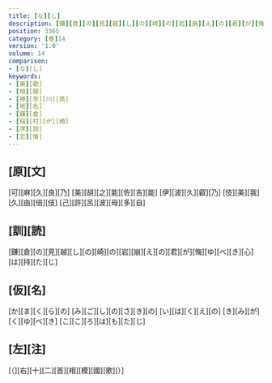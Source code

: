 ```yaml
---
title: [な][し]
description: [鎌][倉][の][見][越][し][の][崎][の][岩][崩][え][の][君][が][悔][ゆ][べ][き][心][は][持][た][じ]
position: 3365
category: [巻]14
version: '1.0'
volume: 14
comparison:
- [な][し]
keywords:
- [東][歌]
- [相][聞]
- [神][奈][川][県]
- [地][名]
- [鎌][倉]
- [稲][村][が][崎]
- [序][詞]
- [恋][情]
---
```


## [原][文]

[可][麻][久][良][乃] [美][胡][之][能][佐][吉][能] [伊][波][久][叡][乃] [伎][美][我][久][由][倍][伎] [己][許][呂][波][母][多][自]

## [訓][読]

[鎌][倉][の][見][越][し][の][崎][の][岩][崩][え][の][君][が][悔][ゆ][べ][き][心][は][持][た][じ]

## [仮][名]

[か][ま][く][ら][の] [み][ご][し][の][さ][き][の] [い][は][く][え][の] [き][み][が][く][ゆ][べ][き] [こ][こ][ろ][は][も][た][じ]

## [左][注]

[（][右][十][二][首][相][模][國][歌][）]
